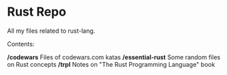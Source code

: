 # Rust Repo

All my files related to rust-lang.

Contents:

**/codewars**		Files of codewars.com katas
**/essential-rust**	Some random files on Rust concepts
**/trpl**			Notes on "The Rust Programming Language" book

